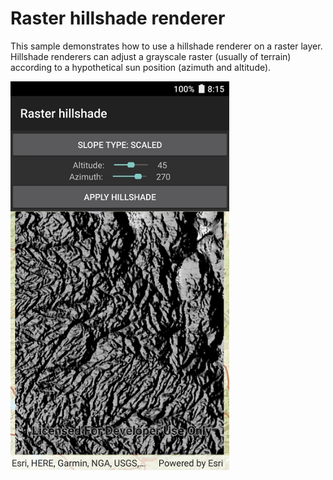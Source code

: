 # Raster hillshade renderer

This sample demonstrates how to use a hillshade renderer on a raster layer. Hillshade renderers can adjust a grayscale raster (usually of terrain) according to a hypothetical sun position (azimuth and altitude).

<img src="RasterHillshade.jpg" width="350"/>



